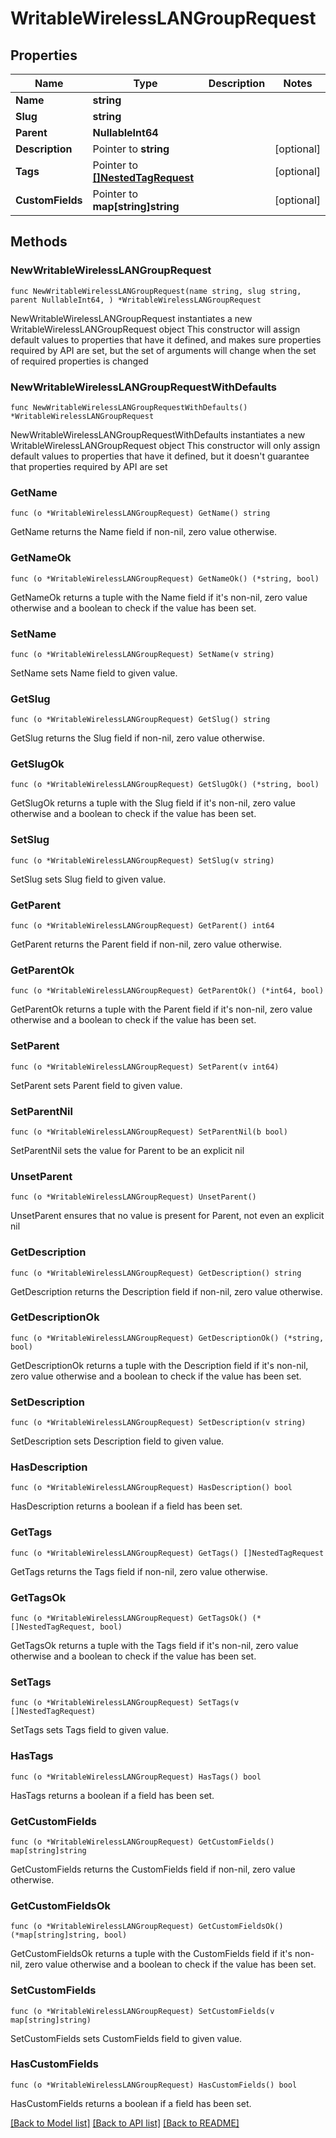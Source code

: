 # WritableWirelessLANGroupRequest

## Properties

Name | Type | Description | Notes
------------ | ------------- | ------------- | -------------
**Name** | **string** |  | 
**Slug** | **string** |  | 
**Parent** | **NullableInt64** |  | 
**Description** | Pointer to **string** |  | [optional] 
**Tags** | Pointer to [**[]NestedTagRequest**](NestedTagRequest.md) |  | [optional] 
**CustomFields** | Pointer to **map[string]string** |  | [optional] 

## Methods

### NewWritableWirelessLANGroupRequest

`func NewWritableWirelessLANGroupRequest(name string, slug string, parent NullableInt64, ) *WritableWirelessLANGroupRequest`

NewWritableWirelessLANGroupRequest instantiates a new WritableWirelessLANGroupRequest object
This constructor will assign default values to properties that have it defined,
and makes sure properties required by API are set, but the set of arguments
will change when the set of required properties is changed

### NewWritableWirelessLANGroupRequestWithDefaults

`func NewWritableWirelessLANGroupRequestWithDefaults() *WritableWirelessLANGroupRequest`

NewWritableWirelessLANGroupRequestWithDefaults instantiates a new WritableWirelessLANGroupRequest object
This constructor will only assign default values to properties that have it defined,
but it doesn't guarantee that properties required by API are set

### GetName

`func (o *WritableWirelessLANGroupRequest) GetName() string`

GetName returns the Name field if non-nil, zero value otherwise.

### GetNameOk

`func (o *WritableWirelessLANGroupRequest) GetNameOk() (*string, bool)`

GetNameOk returns a tuple with the Name field if it's non-nil, zero value otherwise
and a boolean to check if the value has been set.

### SetName

`func (o *WritableWirelessLANGroupRequest) SetName(v string)`

SetName sets Name field to given value.


### GetSlug

`func (o *WritableWirelessLANGroupRequest) GetSlug() string`

GetSlug returns the Slug field if non-nil, zero value otherwise.

### GetSlugOk

`func (o *WritableWirelessLANGroupRequest) GetSlugOk() (*string, bool)`

GetSlugOk returns a tuple with the Slug field if it's non-nil, zero value otherwise
and a boolean to check if the value has been set.

### SetSlug

`func (o *WritableWirelessLANGroupRequest) SetSlug(v string)`

SetSlug sets Slug field to given value.


### GetParent

`func (o *WritableWirelessLANGroupRequest) GetParent() int64`

GetParent returns the Parent field if non-nil, zero value otherwise.

### GetParentOk

`func (o *WritableWirelessLANGroupRequest) GetParentOk() (*int64, bool)`

GetParentOk returns a tuple with the Parent field if it's non-nil, zero value otherwise
and a boolean to check if the value has been set.

### SetParent

`func (o *WritableWirelessLANGroupRequest) SetParent(v int64)`

SetParent sets Parent field to given value.


### SetParentNil

`func (o *WritableWirelessLANGroupRequest) SetParentNil(b bool)`

 SetParentNil sets the value for Parent to be an explicit nil

### UnsetParent
`func (o *WritableWirelessLANGroupRequest) UnsetParent()`

UnsetParent ensures that no value is present for Parent, not even an explicit nil
### GetDescription

`func (o *WritableWirelessLANGroupRequest) GetDescription() string`

GetDescription returns the Description field if non-nil, zero value otherwise.

### GetDescriptionOk

`func (o *WritableWirelessLANGroupRequest) GetDescriptionOk() (*string, bool)`

GetDescriptionOk returns a tuple with the Description field if it's non-nil, zero value otherwise
and a boolean to check if the value has been set.

### SetDescription

`func (o *WritableWirelessLANGroupRequest) SetDescription(v string)`

SetDescription sets Description field to given value.

### HasDescription

`func (o *WritableWirelessLANGroupRequest) HasDescription() bool`

HasDescription returns a boolean if a field has been set.

### GetTags

`func (o *WritableWirelessLANGroupRequest) GetTags() []NestedTagRequest`

GetTags returns the Tags field if non-nil, zero value otherwise.

### GetTagsOk

`func (o *WritableWirelessLANGroupRequest) GetTagsOk() (*[]NestedTagRequest, bool)`

GetTagsOk returns a tuple with the Tags field if it's non-nil, zero value otherwise
and a boolean to check if the value has been set.

### SetTags

`func (o *WritableWirelessLANGroupRequest) SetTags(v []NestedTagRequest)`

SetTags sets Tags field to given value.

### HasTags

`func (o *WritableWirelessLANGroupRequest) HasTags() bool`

HasTags returns a boolean if a field has been set.

### GetCustomFields

`func (o *WritableWirelessLANGroupRequest) GetCustomFields() map[string]string`

GetCustomFields returns the CustomFields field if non-nil, zero value otherwise.

### GetCustomFieldsOk

`func (o *WritableWirelessLANGroupRequest) GetCustomFieldsOk() (*map[string]string, bool)`

GetCustomFieldsOk returns a tuple with the CustomFields field if it's non-nil, zero value otherwise
and a boolean to check if the value has been set.

### SetCustomFields

`func (o *WritableWirelessLANGroupRequest) SetCustomFields(v map[string]string)`

SetCustomFields sets CustomFields field to given value.

### HasCustomFields

`func (o *WritableWirelessLANGroupRequest) HasCustomFields() bool`

HasCustomFields returns a boolean if a field has been set.


[[Back to Model list]](../README.md#documentation-for-models) [[Back to API list]](../README.md#documentation-for-api-endpoints) [[Back to README]](../README.md)


